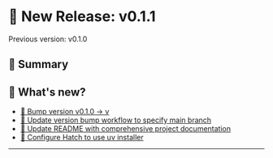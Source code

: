 # 🔖 New Release: v0.1.1
Previous version: v0.1.0

## 📝 Summary

<if this is here i was lazy>

## 📝 What's new?

- [🔖 Bump version v0.1.0 → v](https://github.com/OpenJKSoftware/typer-common-functions/commit/7a627c599d9cc02903ff5ce59bfc26347cfd7c96)
- [🔧 Update version bump workflow to specify main branch](https://github.com/OpenJKSoftware/typer-common-functions/commit/a21976b724bbf490be54388b4eb77878529f59d4)
- [📝 Update README with comprehensive project documentation](https://github.com/OpenJKSoftware/typer-common-functions/commit/823b5ab811a7ab8bc1a35976e5f3b1654c1e323f)
- [🔧 Configure Hatch to use uv installer](https://github.com/OpenJKSoftware/typer-common-functions/commit/8bb2619cda0fe0125010bb632e9e0aa2f638cb33)
---

